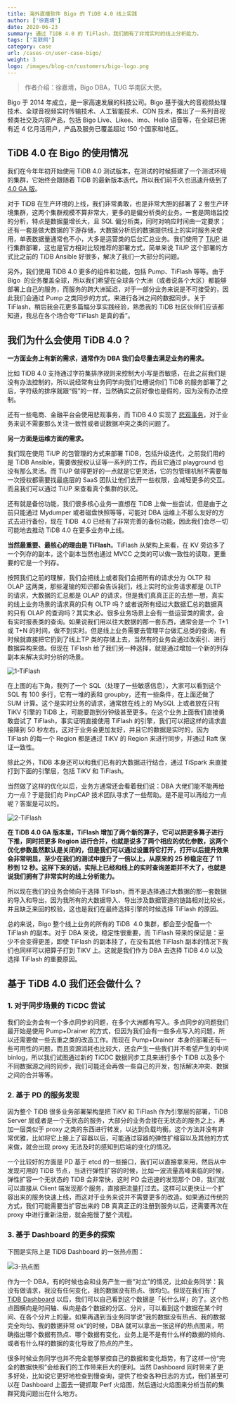 ```yaml
---
title: 海外直播软件 Bigo 的 TiDB 4.0 线上实践
author: ['徐嘉埥']
date: 2020-06-23
summary: 通过 TiDB 4.0 的 TiFlash，我们拥有了非常实时的线上分析能力。
tags: ['互联网']
category: case
url: /cases-cn/user-case-bigo/
weight: 3
logo: /images/blog-cn/customers/bigo-logo.png
---
```


>作者介绍：徐嘉埥，Bigo DBA，TUG 华南区大使。

Bigo 于 2014 年成立，是一家高速发展的科技公司。Bigo 基于强大的音视频处理技术、全球音视频实时传输技术、人工智能技术、CDN 技术，推出了一系列音视频类社交及内容产品，包括 Bigo Live、Likee、imo、Hello 语音等，在全球已拥有近 4 亿月活用户，产品及服务已覆盖超过 150 个国家和地区。

## TiDB 4.0 在 Bigo 的使用情况

我们在今年年初开始使用 TiDB 4.0 测试版本，在测试的时候搭建了一个测试环境的集群，它始终会跟随着 TiDB 的最新版本迭代，所以我们前不久也迅速升级到了 [4.0 GA 版](https://pingcap.com/blog-cn/tidb-4.0-the-leading-real-time-htap-database-is-ready-for-cloud/)。

对于 TiDB 在生产环境的上线，我们非常勇敢，也是非常大胆的部署了 2 套生产环境集群，这两个集群规模不算非常大，更多的是偏分析类的业务。一套是网络监控的分析，特点是数据量增长大，且 SQL 偏分析类，同时对响应时间由一定要求；还有一套是做大数据的下游存储，大数据分析后的数据提供线上的实时服务来使用，单表数据量通常也不小，大多是运营类的后台汇总业务。我们使用了 [TiUP](https://pingcap.com/blog-cn/tiup-introduction/) 进行集群部署，这也是官方相对比较推荐的部署方式，简单来说 TiUP 这个部署的方式比之前的 TiDB Ansible 好很多，解决了我们一大部分的问题。

另外，我们使用 TiDB 4.0 更多的组件和功能，包括 Pump、TiFlash 等等。由于  Bigo  的业务覆盖全球，所以我们希望在全球各个大洲（或者说各个大区）都能够部署上自己的服务，而服务的跨大洲延迟，对于一部分业务来说是不可接受的，因此我们会通过 Pump 之类同步的方式，来进行各洲之间的数据同步。关于 TiFlash，稍后我会花更多篇幅分享实践经验，熟悉我的 TiDB 社区伙伴们应该都知道，我总在各个场合夸“TiFlash 是真的香”。

## 我们为什么会使用 TiDB 4.0？

**一方面业务上有新的需求，通常作为 DBA 我们会尽量去满足业务的需求。**

比如 TiDB 4.0 支持通过字符集排序规则来控制大小写是否敏感，在此之前我们是没有办法控制的，所以说经常有业务同学向我们吐槽说你们 TiDB 的服务部署了之后，字符级的排序就跟“假”的一样，当然确实之前好像也是假的，因为没有办法控制。

还有一些电商、金融平台会使用悲观事务，而 TiDB 4.0 实现了 [悲观事务](https://pingcap.com/blog-cn/tidb-4.0-pessimistic-lock/)，对于业务来说不需要那么关注一致性或者说数据冲突之类的问题了。

**另一方面是运维方面的需求。**

我们现在使用 TiUP 的包管理的方式来部署 TiDB，包括升级迭代，之前我们用的是 TiDB Ansible，需要做授权认证等一系列的工作，而且它通过 playground 也没有那么灵活。而 TiUP 做得更好的一点就是它更灵活，它的包管理机制不需要每一次授权都需要找最底层的 SaaS 团队让他们去开一些权限，会减轻更多的交互。而且我们可以通过 TiUP 来查看真个集群的状况。

还有就是备份功能，我们很多核心业务一直想在 TiDB 上做一些尝试，但是由于之前只能通过 Mydumper 或者磁盘快照等等，可能对 DBA 运维上不那么友好的方式去进行备份，现在 TiDB  4.0 已经有了非常完善的备份功能，因此我们会尽一切可能地去推动 TiDB 4.0 在更多业务中上线。

**当然最重要、最核心的理由是 TiFlash**。TiFlash 从架构上来看，在 KV 旁边多了一个列存的副本，这个副本当然也通过 MVCC 之类的可以做一致性的读取，更重要的它是一个列存。

按照我们之前的理解，我们会把线上或者我们会把所有的请求分为 OLTP 和 OLAP 这两类，那些灌输的知识都会告诉我们，线上实时的业务请求都是 OLTP 的请求，大数据的汇总都是 OLAP 的请求，但是我们真真正正的去想一想，真实的线上业务场景的请求真的只有 OLTP 吗？或者说所有经过大数据汇总的数据真的只有 OLAP 的查询吗？其实未必。很多业务场景上会有一些运营类的需求，会有实时报表类的查询。如果说我们用以往大数据的那一套东西，通常会是一个 T+1 或 T+N 的时间，做不到实时。但是线上业务需要去管理平台做汇总类的查询，有时候就直接把它扔到了线上TP 类的存储上去，当然有的业务会通过改索引、进行数据异构来做。但现在 TiFlash 给了我们另一种选择，就是通过增加一个新的列存副本来解决实时分析的场景。

![1-TiFlash](https://download.pingcap.com/images/blog/user-case-bigo/1-TiFlash.png)

在上图的右下角，我列了一个 SQL（处理了一些敏感信息），大家可以看到这个 SQL 有 100 多行，它有一堆的表和 groupby，还有一些条件，在上面还做了 SUM 计算。这个是实时业务的请求，通常放在线上的 MySQL 上或者放在只有 TiKV 引擎的 TiDB 上，可能要跑到分钟级甚至更多。在这个业务上面我们直接勇敢尝试了 TiFlash，事实证明直接使用 TiFlash 的引擎，我们可以把这样的请求直接降到 50 秒左右，这对于业务会更加友好，并且它的数据是实时的，因为 TiFlash 的每一个 Region 都是通过 TiKV 的 Region 来进行同步，并通过 Raft 保证一致性。

除此之外，TiDB 本身还可以和我们已有的大数据进行结合，通过 TiSpark 来直接打到下面的引擎层，包括 TiKV 和 TiFlash。

当然做了这样的优化以后，业务方通常还会看着我们说：DBA 大佬们能不能再给力一点？于是我们向 PinpCAP 技术团队寻求了一些帮助。是不是可以再给力一点呢？答案是可以的。

![2-TiFlash](https://download.pingcap.com/images/blog/user-case-bigo/2-TiFlash.png)

**在 TiDB 4.0 GA 版本里，TiFlash 增加了两个新的算子，它可以把更多算子进行下推，同时把更多 Region 进行合并，也就是说多了两个相应的优化参数，这两个优化参数虽然默认是关闭的，但是我们可以通过设置将它打开，打开以后提升效果会非常明显，至少在我们的测试中提升了一倍以上，从原来的 25 秒稳定在了 11 秒到 12 秒。这样下来的话，实际上已经和线上的实时查询差距并不大了，也就是说我们拥有了非常实时的线上分析能力。**

所以现在我们的业务会倾向于选择 TiFlash，而不是选择通过大数据的那一套数据的导入和导出，因为我所有的大数据导入、导出涉及数据管道的链路相对比较长，并且缺乏来回的校验，这也是我们在最终选择引擎的时候选择 TiFlash 的原因。

总的来说，Bigo 整个线上业务的所有的 TiDB  4.0 集群，都会至少配备一个 TiFlash 的副本。对于 DBA 来说，稳定性很重要，而 TiFlash 带来的保证是：至少不会变得更差，即使 TiFlash 的副本挂了，在没有其他 TiFlash 副本的情况下我们也同样可以把算子打到 TiKV 上。这就是我们作为 DBA 去选择 TiDB 4.0 以及选择 TiFlash 的重要原因。

## 基于 TiDB 4.0 我们还会做什么？

### 1. 对于同步场景的 TiCDC 尝试 

我们的业务会有一个多点同步的问题，在多个大洲都有写入。多点同步的问题我们最开始是使用 Pump+Drainer 的方式，但因为我们会有一些多点写入的问题，所以还需要做一些去重之类的改造工作。而现在 Pump+Drainer  本身的部署还有一些可用性的问题，而且资源消耗也比较大，还会产生一些我们并不希望产生的中间 binlog，所以我们试图通过新的 TiCDC 数据同步工具来进行多个 TiDB 以及多个不同数据源之间的同步，我们可能还会再做一些自己的开发，包括解决冲突、数据之间的合并等等。

### 2. 基于 PD 的服务发现

因为整个 TiDB 很多业务部署架构是把 TiKV 和 TiFlash 作为引擎层的部署，TiDB Server 层或者是一个无状态的服务，大部分的业务会接在无状态的服务之上，再加一层类似于 proxy 之类的东西进行转发，以达到负载均衡。这个方法并没有非常优雅，比如将它上接上了容器以后，可能通过容器的弹性扩缩容以及其他的方式来做，就会出现 proxy 无法及时的感知到后端的变化的情况。

一个比较好的方面是 PD 基于 etcd 的一些接口，我们可以直接拿来用，然后从中发现可用的 TiDB 节点，当进行弹性扩容的时候，比如一波流量高峰来临的时候，弹性扩容一个无状态的 TiDB 会非常快，这时 PD 会迅速的发现那个 DB，我们就可以直接从 Client 端发现那个服务，直接把流量打过去。这样可以更快让一个扩容出来的服务快速上线，而这对于业务来说并不需要更多的改造。如果通过传统的方式，我们可能需要当扩容出来的 DB 真真正正的注册到服务以后，还需要再次在 proxy 中进行重新注册，就会拖慢了整个流程。

### 3. 基于 Dashboard 的更多的探索

下图是实际上是 TiDB Dashboard 的一张热点图：

![3-热点图](https://download.pingcap.com/images/blog/user-case-bigo/3-热点图.png)

作为一个 DBA，有的时候也会和业务产生一些“对立”的情况，比如业务同学：我没有做请求，我没有任何变化，我的数据没有热点、很均匀。但现在我们有了 [TiDB Dashboard](https://pingcap.com/blog-cn/observability-of-distributed-system/) 以后，我们可以自己看到这个数据是「长什么样」的了。这个热点图横向是时间轴、纵向是各个数据的分区、分片，可以看到这个数据在某个时间、在各个分片上的量。如果再遇到当业务同学说“我的数据没有热点、我的数据完全均匀、我的数据非常 ok”的时候，DBA 就可以拿出一张这样的热点图来，明确指出哪个数据有热点、哪个数据有变化，业务上是不是有什么样的数据的倾向、或者有什么样的数据的变化导致了热点的产生。

很多时候业务同学也并不完全能够掌控自己的数据和变化趋势，有了这样一份“完全的数据快照”会给我们的工作带来巨大的便利。当然 Dashboard 同时带来了更多好处，比如说它更好地检查到慢查询，提供了检查各种日志的方式，我们甚至可以在 Dashboard 上面去一键抓取 Perf 火焰图，然后通过火焰图来分析当前的集群究竟问题出在什么地方。


